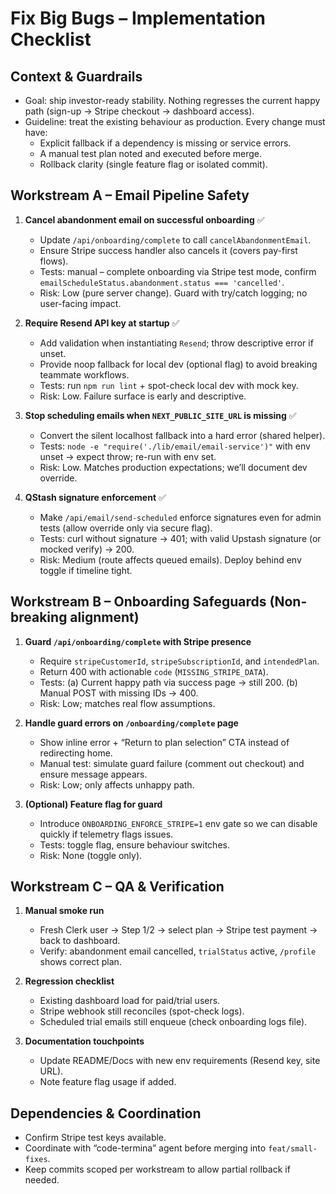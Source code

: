 # Fix Big Bugs – Implementation Checklist

## Context & Guardrails
- Goal: ship investor-ready stability. Nothing regresses the current happy path (sign-up → Stripe checkout → dashboard access).
- Guideline: treat the existing behaviour as production. Every change must have:
  - Explicit fallback if a dependency is missing or service errors.
  - A manual test plan noted and executed before merge.
  - Rollback clarity (single feature flag or isolated commit).

## Workstream A – Email Pipeline Safety
1. **Cancel abandonment email on successful onboarding** ✅
   - Update `/api/onboarding/complete` to call `cancelAbandonmentEmail`.
   - Ensure Stripe success handler also cancels it (covers pay-first flows).
   - Tests: manual – complete onboarding via Stripe test mode, confirm `emailScheduleStatus.abandonment.status === 'cancelled'`.
   - Risk: Low (pure server change). Guard with try/catch logging; no user-facing impact.

2. **Require Resend API key at startup** ✅
   - Add validation when instantiating `Resend`; throw descriptive error if unset.
   - Provide noop fallback for local dev (optional flag) to avoid breaking teammate workflows.
   - Tests: run `npm run lint` + spot-check local dev with mock key.
   - Risk: Low. Failure surface is early and descriptive.

3. **Stop scheduling emails when `NEXT_PUBLIC_SITE_URL` is missing** ✅
   - Convert the silent localhost fallback into a hard error (shared helper).
   - Tests: `node -e "require('./lib/email/email-service')"` with env unset → expect throw; re-run with env set.
   - Risk: Low. Matches production expectations; we’ll document dev override.

4. **QStash signature enforcement** ✅
   - Make `/api/email/send-scheduled` enforce signatures even for admin tests (allow override only via secure flag).
   - Tests: curl without signature → 401; with valid Upstash signature (or mocked verify) → 200.
   - Risk: Medium (route affects queued emails). Deploy behind env toggle if timeline tight.

## Workstream B – Onboarding Safeguards (Non-breaking alignment)
1. **Guard `/api/onboarding/complete` with Stripe presence**
   - Require `stripeCustomerId`, `stripeSubscriptionId`, and `intendedPlan`.
   - Return 400 with actionable `code` (`MISSING_STRIPE_DATA`).
   - Tests: (a) Current happy path via success page → still 200. (b) Manual POST with missing IDs → 400.
   - Risk: Low; matches real flow assumptions.

2. **Handle guard errors on `/onboarding/complete` page**
   - Show inline error + “Return to plan selection” CTA instead of redirecting home.
   - Manual test: simulate guard failure (comment out checkout) and ensure message appears.
   - Risk: Low; only affects unhappy path.

3. **(Optional) Feature flag for guard**
   - Introduce `ONBOARDING_ENFORCE_STRIPE=1` env gate so we can disable quickly if telemetry flags issues.
   - Tests: toggle flag, ensure behaviour switches.
   - Risk: None (toggle only).

## Workstream C – QA & Verification
1. **Manual smoke run**
   - Fresh Clerk user → Step 1/2 → select plan → Stripe test payment → back to dashboard.
   - Verify: abandonment email cancelled, `trialStatus` active, `/profile` shows correct plan.

2. **Regression checklist**
   - Existing dashboard load for paid/trial users.
   - Stripe webhook still reconciles (spot-check logs).
   - Scheduled trial emails still enqueue (check onboarding logs file).

3. **Documentation touchpoints**
   - Update README/Docs with new env requirements (Resend key, site URL).
   - Note feature flag usage if added.

## Dependencies & Coordination
- Confirm Stripe test keys available.
- Coordinate with “code-termina” agent before merging into `feat/small-fixes`.
- Keep commits scoped per workstream to allow partial rollback if needed.
